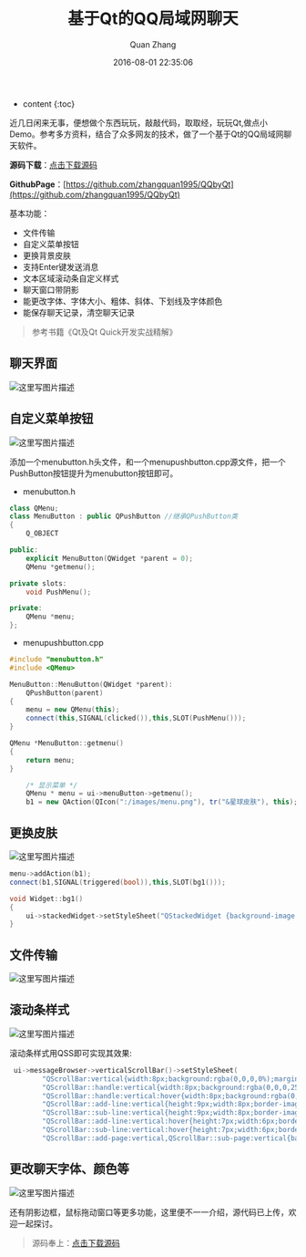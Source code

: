 ﻿---
layout: post
title:  "基于Qt的QQ局域网聊天"
date:   2016-08-01 22:35:06  
categories: Qt
tags: Qt
author: Quan Zhang
---

* content
{:toc}


近几日闲来无事，便想做个东西玩玩，敲敲代码，取取经，玩玩Qt,做点小Demo。参考多方资料，结合了众多网友的技术，做了一个基于Qt的QQ局域网聊天软件。

**源码下载**：[点击下载源码](http://download.csdn.net/detail/zhangquan2015/9596907)

**GithubPage**：[https://github.com/zhangquan1995/QQbyQt](https://github.com/zhangquan1995/QQbyQt)



基本功能：
 - 文件传输
 - 自定义菜单按钮
 - 更换背景皮肤
 - 支持Enter键发送消息
 - 文本区域滚动条自定义样式
 - 聊天窗口带阴影
 - 能更改字体、字体大小、粗体、斜体、下划线及字体颜色
 - 能保存聊天记录，清空聊天记录

> 参考书籍《Qt及Qt Quick开发实战精解》

## 聊天界面

![这里写图片描述](http://img.blog.csdn.net/20160806173839445)

## 自定义菜单按钮

![这里写图片描述](http://img.blog.csdn.net/20160806175231126)

添加一个menubutton.h头文件，和一个menupushbutton.cpp源文件，把一个PushButton按钮提升为menubutton按钮即可。

 - menubutton.h

```c++
class QMenu;
class MenuButton : public QPushButton //继承QPushButton类
{
    Q_OBJECT

public:
    explicit MenuButton(QWidget *parent = 0);
    QMenu *getmenu();

private slots:
    void PushMenu();

private:
    QMenu *menu;
};
```

 - menupushbutton.cpp

```c++
#include "menubutton.h"
#include <QMenu>

MenuButton::MenuButton(QWidget *parent):
    QPushButton(parent)
{
    menu = new QMenu(this);
    connect(this,SIGNAL(clicked()),this,SLOT(PushMenu()));
}

QMenu *MenuButton::getmenu()
{
    return menu;
}
```
```c++
    /* 显示菜单 */
    QMenu * menu = ui->menuButton->getmenu();
    b1 = new QAction(QIcon(":/images/menu.png"), tr("&星球皮肤"), this);
```


## 更换皮肤

![这里写图片描述](http://img.blog.csdn.net/20160806174818404)

```c++
menu->addAction(b1);
connect(b1,SIGNAL(triggered(bool)),this,SLOT(bg1()));
```

```c++
void Widget::bg1()
{
    ui->stackedWidget->setStyleSheet("QStackedWidget {background-image: url(:/images/background1.jpg);}");
}
```


## 文件传输

![这里写图片描述](http://img.blog.csdn.net/20160806174853645)

## 滚动条样式

![这里写图片描述](http://img.blog.csdn.net/20160806174939780)

滚动条样式用QSS即可实现其效果:

```c++
 ui->messageBrowser->verticalScrollBar()->setStyleSheet(
        "QScrollBar:vertical{width:8px;background:rgba(0,0,0,0%);margin:0px,0px,0px,0px;padding-top:9px;padding-bottom:9px;}"//留9px给上下箭头
        "QScrollBar::handle:vertical{width:8px;background:rgba(0,0,0,25%);border-radius:4px;min-height:20;}"//上下设置为椭圆
        "QScrollBar::handle:vertical:hover{width:8px;background:rgba(0,0,0,50%);border-radius:4px;min-height:20;}"//鼠标悬浮颜色变深
        "QScrollBar::add-line:vertical{height:9px;width:8px;border-image:url(:/images/bottom.png);subcontrol-position:bottom;}"//下箭头
        "QScrollBar::sub-line:vertical{height:9px;width:8px;border-image:url(:/images/top.png);subcontrol-position:top;}"//上箭头
        "QScrollBar::add-line:vertical:hover{height:7px;width:6px;border-image:url(:/images/bottom.png);border:1px;subcontrol-position:bottom;}"//鼠标悬浮下箭头
        "QScrollBar::sub-line:vertical:hover{height:7px;width:6px;border-image:url(:/images/top.png);border:1px;subcontrol-position:top;}"//鼠标悬浮上箭头
        "QScrollBar::add-page:vertical,QScrollBar::sub-page:vertical{background:rgba(0,0,0,10%);border-radius:4px;}");//滚动时部分
```


## 更改聊天字体、颜色等
![这里写图片描述](http://img.blog.csdn.net/20160806175040991)

还有阴影边框，鼠标拖动窗口等更多功能，这里便不一一介绍，源代码已上传，欢迎一起探讨。

> 源码奉上：[点击下载源码](http://download.csdn.net/detail/zhangquan2015/9596907)
